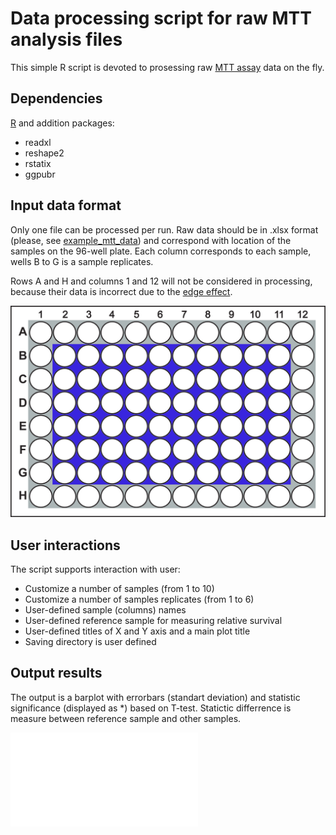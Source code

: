 # Data processing script for raw MTT analysis files

This simple R script is devoted to prosessing raw [MTT assay](https://en.wikipedia.org/wiki/MTT_assay) data on the fly.

## Dependencies

[R](https://www.r-project.org/) and addition packages:

  * readxl
  * reshape2
  * rstatix
  * ggpubr

## Input data format

Only one file can be processed per run. Raw data should be in .xlsx format (please, see [example_mtt_data](example_mtt_data.xls)) and correspond with location of the samples on the 96-well plate. Each column corresponds to each sample, wells B to G is a sample replicates. 

Rows A and H and columns 1 and 12 will not be considered in processing, because their data is incorrect due to the [edge effect](https://www.researchgate.net/publication/341902684_Evaluation_of_plate_edge_effects_in_in-vitro_cell_based_assay).

![](96_well_plate.jpg)

## User interactions

The script supports interaction with user:

  * Customize a number of samples (from 1 to 10)
  * Customize a number of samples replicates (from 1 to 6)
  * User-defined sample (columns) names
  * User-defined reference sample for measuring relative survival
  * User-defined titles of X and Y axis and a main plot title
  * Saving directory is user defined

## Output results
The output is a barplot with errorbars (standart deviation) and statistic significance (displayed as \*) based on T-test. Statictic differrence is measure between reference sample and other samples.

![](plot.pdf)
